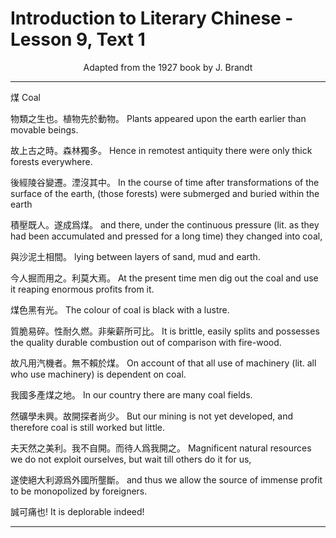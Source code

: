 # Introduction to Literary Chinese - Lesson 9, Text 1

<center>Adapted from the 1927 book by J. Brandt</center>

---

煤
Coal

<!--
物類之生也。植物先於動物。故上古之時。森林獨多。後經陵谷變遷。湮沒其中。積壓既人。遂成爲煤。與沙泥土相間。今人掘而用之。利莫大焉。煤色黑有光。質脆易碎。性耐久燃。非柴薪所可比。故凡用汽機者。無不賴於煤。我國多產煤之地。然礦學未興。故開探者尚少。夫天然之美利。我不自開。而待人爲我開之。遂使絕大利源爲外國所壟斷。誠可痛也。
Plants appeared upon the earth earlier than movable beings. Hence in remotest antiquity there were only thick forests everywhere. In the course of time after transformations of the surface of the earth, (those forests) were submerged and buried witbin the earth and there, under the continuous pressure (lit. as they had been accumulated and pressed for a long time) they changed into coal, lying between layers of sand, mud and earth. At the present time men dig out the coal and use it reaping enormous profits from it. The colour of coal is black with a lustre. It is brittle, easily splits and possesses the quality durable combustion out of comparison with fire-wood. On account of that all use of machinery (lit. all who use machinery) isdependent on coal. In our country there are many coal fields. But our mining is not yet developed, and therefore coal is still worked but little. Magnificent natural resources we do not exploit ourselves, but wait till others do it for us, and thus we allow the source of immense profit to be monopolized by foreigners. It is deplorable indeed! -->

物類之生也。植物先於動物。
Plants appeared upon the earth earlier than movable beings.

故上古之時。森林獨多。
Hence in remotest antiquity there were only thick forests everywhere.

後經陵谷變遷。湮沒其中。
In the course of time after transformations of the surface of the earth, (those forests) were submerged and buried within the earth

積壓既人。遂成爲煤。
and there, under the continuous pressure (lit. as they had been accumulated and pressed for a long time) they changed into coal,

與沙泥土相間。
lying between layers of sand, mud and earth.

今人掘而用之。利莫大焉。
At the present time men dig out the coal and use it reaping enormous profits from it.

煤色黑有光。
The colour of coal is black with a lustre.

質脆易碎。性耐久燃。非柴薪所可比。
It is brittle, easily splits and possesses the quality durable combustion out of comparison with fire-wood.

故凡用汽機者。無不賴於煤。
On account of that all use of machinery (lit. all who use machinery) is dependent on coal.

我國多產煤之地。
In our country there are many coal fields.

然礦學未興。故開探者尚少。
But our mining is not yet developed, and therefore coal is still worked but little.

夫天然之美利。我不自開。而待人爲我開之。
Magnificent natural resources we do not exploit ourselves, but wait till others do it for us,

遂使絕大利源爲外國所壟斷。
and thus we allow the source of immense profit to be monopolized by foreigners.

誠可痛也!
It is deplorable indeed!

---
